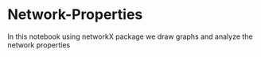# Network-Properties

In this notebook using networkX package we draw graphs and analyze the network properties
